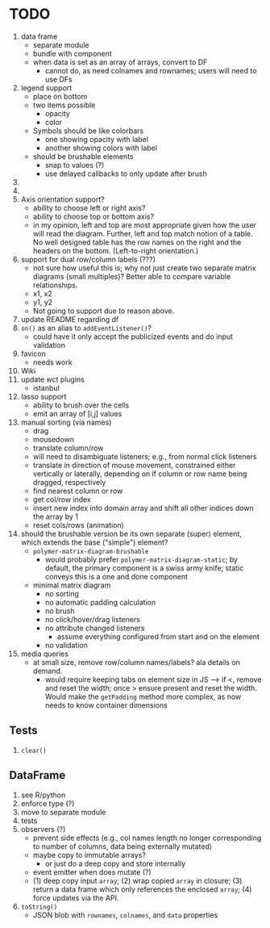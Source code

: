 TODO
====

1. data frame
	-	separate module
	-	bundle with component
	-	when data is set as an array of arrays, convert to DF
		- 	cannot do, as need colnames and rownames; users will need to use DFs
2. legend support
	-	place on bottom
	-	two items possible
		-	opacity
		-	color
	-	Symbols should be like colorbars
		-	one showing opacity with label
		-	another showing colors with label
	-	should be brushable elements
		-	snap to values (?)
		-	use delayed callbacks to only update after brush
3. 
4. 
5. Axis orientation support?
	-	ability to choose left or right axis?
	-	ability to choose top or bottom axis?
	-	in my opinion, left and top are most appropriate given how the user will read the diagram. Further, left and top match notion of a table. No well designed table has the row names on the right and the headers on the bottom. (Left-to-right orientation.)
6. support for dual row/column labels (???)
	-	not sure how useful this is; why not just create two separate matrix diagrams (small multiples)? Better able to compare variable relationships.
	-	x1, x2
	-	y1, y2
	-	Not going to support due to reason above.
7. update README regarding df
8. `on()` as an alias to `addEventListener()`?
	- could have it only accept the publicized events and do input validation
9. favicon
	-	needs work
10. Wiki
11. update wct plugins
	-	istanbul
12. lasso support
	-	ability to brush over the cells
	-	emit an array of [i,j] values
13. manual sorting (via names)
	- 	drag
	-	mousedown
	-	translate column/row
	-	will need to disambiguate listeners; e.g., from normal click listeners
	-	translate in direction of mouse movement, constrained either vertically or laterally, depending on if column or row name being dragged, respectively
	-	find nearest column or row
	-	get col/row index
	-	insert new index into domain array and shift all other indices down the array by 1
	-	reset cols/rows (animation)
14. should the brushable version be its own separate (super) element, which extends the base ("simple") element?
	-	`polymer-matrix-diagram-brushable`
		- 	would probably prefer `polymer-matrix-diagram-static`; by default, the primary component is a swiss army knife; static conveys this is a one and done component
	- 	minimal matrix diagram
		-	no sorting
		-	no automatic padding calculation
		-	no brush
		-	no click/hover/drag listeners
		-	no attribute changed listeners
			-	assume everything configured from start and on the element
		- 	no validation
15. media queries
	-	at small size, remove row/column names/labels? ala details on demand.
		-	would require keeping tabs on element size in JS --> if <, remove and reset the width; once > ensure present and reset the width. Would make the `getPadding` method more complex, as now needs to know container dimensions



## Tests

1. `clear()`


## DataFrame

1. see R/python
2. enforce type (?)
3. move to separate module
4. tests
5. observers (?)
	-	prevent side effects (e.g., col names length no longer corresponding to number of columns, data being externally mutated)
	- 	maybe copy to immutable arrays?
		- 	or just do a deep copy and store internally
	-	event emitter when does mutate (?)
	-	(1) deep copy input `array`; (2) wrap copied `array` in closure; (3) return a data frame which only references the enclosed `array`; (4) force updates via the API.
6. `toString()`
	- 	JSON blob with `rownames`, `colnames`, and `data` properties



